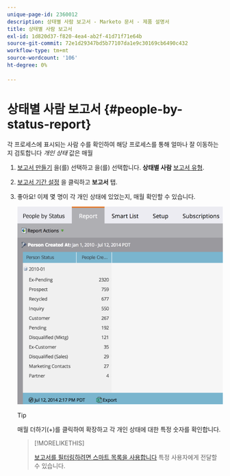 ```yaml
---
unique-page-id: 2360012
description: 상태별 사람 보고서 - Marketo 문서 - 제품 설명서
title: 상태별 사람 보고서
exl-id: 1d820d37-f820-4ea4-ab2f-41d71f71e64b
source-git-commit: 72e1d29347bd5b77107da1e9c30169cb6490c432
workflow-type: tm+mt
source-wordcount: '106'
ht-degree: 0%

---
```


# 상태별 사람 보고서 {#people-by-status-report}

각 프로세스에 표시되는 사람 수를 확인하여 해당 프로세스를 통해 얼마나 잘 이동하는지 검토합니다 _개인 상태_ 값은 매월

1. [보고서 만들기](/help/marketo/product-docs/reporting/basic-reporting/creating-reports/create-a-report-in-a-program.md) 을(를) 선택하고 을(를) 선택합니다. **상태별 사람** [보고서 유형](/help/marketo/product-docs/reporting/basic-reporting/report-types/report-type-overview.md).

1. [보고서 기간 설정](/help/marketo/product-docs/reporting/basic-reporting/editing-reports/change-a-report-time-frame.md) 을 클릭하고 **보고서** 탭.

1. 좋아요! 이제 몇 명이 각 개인 상태에 있었는지, 매월 확인할 수 있습니다.

   ![](assets/image2017-3-27-11-3a17-3a4.png)

   >[!TIP]
   >
   >매월 더하기(+)를 클릭하여 확장하고 각 개인 상태에 대한 특정 숫자를 확인합니다.

   >[!MORELIKETHIS]
   >
   >[보고서를 필터링하려면 스마트 목록을 사용합니다](/help/marketo/product-docs/reporting/basic-reporting/editing-reports/filter-people-in-a-report-with-a-smart-list.md) 특정 사용자에게 전달할 수 있습니다.
